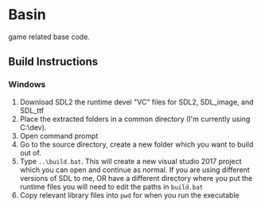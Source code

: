 # Basin

game related base code.

## Build Instructions

### Windows

1. Download SDL2 the runtime devel "VC" files for SDL2, SDL_image, and SDL_ttf
2. Place the extracted folders in a common directory (I'm currently using C:\dev).
3. Open command prompt
4. Go to the source directory, create a new folder which you want to build out of.
5. Type `..\build.bat`. This will create a new visual studio 2017 project which you can open and continue as normal. If you are using different versions of SDL to me, OR have a different directory where you put the runtime files you will need to edit the paths in `build.bat`
6. Copy relevant library files into `pwd` for when you run the executable
